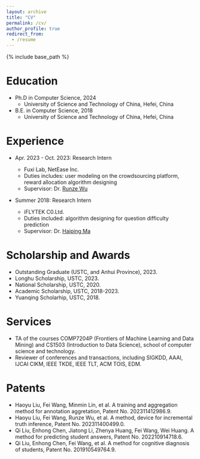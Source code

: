 ```yaml
---
layout: archive
title: "CV"
permalink: /cv/
author_profile: true
redirect_from:
  - /resume
---
```


{% include base_path %}

Education
======
* Ph.D in Computer Science, 2024
  * University of Science and Technology of China, Hefei, China
* B.E. in Computer Science, 2018
  * University of Science and Technology of China, Hefei, China

Experience
======
* Apr. 2023 - Oct. 2023: Research Intern
  * Fuxi Lab, NetEase Inc.
  * Duties includes: user modeling on the crowdsourcing platform, reward allocation algorithm designing
  * Supervisor: Dr. [Runze Wu](https://wu-runze.github.io/)

* Summer 2018: Research Intern
  * iFLYTEK C0.Ltd.
  * Duties included: algorithm designing for question difficulty prediction
  * Supervisor: Dr. [Haiping Ma](https://scholar.google.com/citations?hl=zh-CN&user=MqGm4q8AAAAJ)
  
Scholarship and Awards
======
* Outstanding Graduate (USTC, and Anhui Province), 2023.
* Longhu Scholarship, USTC, 2023.
* National Scholarship, USTC, 2020.
* Academic Scholarship, USTC, 2018-2023.
* Yuanqing Scholarhip, USTC, 2018.

Services
======
* TA of the courses COMP7204P (Frontiers of Machine Learning and Data Mining) and CS1503 (Introduction to Data Science), school of computer science and technology.
* Reviewer of conferences and transactions, including SIGKDD, AAAI, IJCAI CIKM, IEEE TKDE, IEEE TLT, ACM TOIS, EDM.
  
Patents
======
* Haoyu Liu, Fei Wang, Minmin Lin, et al. A training and aggregation method for annotation aggretation, Patent No. 202311412986.9.
* Haoyu Liu, Fei Wang, Runze Wu, et al. A method, device for incremental truth inference, Patent No. 202311400499.0.
* Qi Liu, Enhong Chen, Jiatong Li, Zhenya Huang, Fei Wang, Wei Huang. A method for predicting student answers, Patent No. 202210914718.6.
* Qi Liu, Enhong Chen, Fei Wang, et al. A method for cognitive diagnosis of students, Patent No. 201910549764.9.
  
